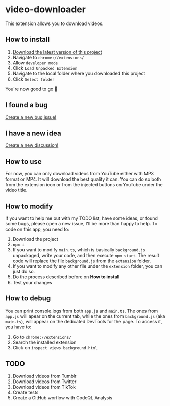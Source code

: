 # video-downloader
This extension allows you to download videos.

## How to install
1. [Download the latest version of this project](https://github.com/likefurnis/yt-dw/releases/latest)
1. Navigate to `chrome://extensions/`
2. Allow `developer mode`
3. Click `Load Unpacked Extension`
4. Navigate to the local folder where you downloaded this project
5. Click `Select folder`

You're now good to go 🎉

## I found a bug
[Create a new bug issue!](https://github.com/likefurnis/video-downloader/issues/new)

## I have a new idea
[Create a new discussion!](https://github.com/likefurnis/video-downloader/discussions/categories/ideas)

## How to use
For now, you can only download videos from YouTube either with MP3 format or MP4. It will download the best quality it can.
You can do so both from the extension icon or from the injected buttons on YouTube under the video title.

## How to modify
If you want to help me out with my TODO list, have some ideas, or found some bugs, please open a new issue, I'll be more than happy to help.
To code on this app, you need to:
1. Download the project
2. `npm i`
3. If you want to modify `main.ts`, which is basically `background.js` unpackaged, write your code, and then execute `npm start`. The result code will replace the file `background.js` from the `extension` folder.
4. If you want to modify any other file under the `extension` folder, you can just do so.
5. Do the process described before on **How to install**
6. Test your changes

## How to debug
You can print console.logs from both `app.js` and `main.ts`. The ones from `app.js` will apear on the current tab, while the ones from `background.js` (aka `main.ts`), will appear on the dedicated DevTools for the page. To access it, you have to:
1. Go to `chrome://extensions/`
2. Search the installed extension
3. Click on `inspect views background.html`

## TODO
1. Download videos from Tumblr
2. Download videos from Twitter
3. Download videos from TikTok
4. Create tests
5. Create a GitHub worflow with CodeQL Analysis
